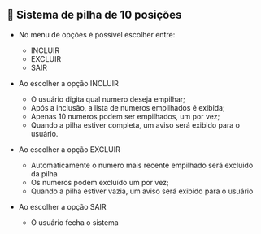 ## 📌 Sistema de pilha de 10 posições ##
* No menu de opções é possivel escolher entre:
  * INCLUIR
  * EXCLUIR
  * SAIR
  
* Ao escolher a opção INCLUIR 
  * O usuário digita qual numero deseja empilhar;
  * Após a inclusão, a lista de numeros empilhados é exibida;
  * Apenas 10 numeros podem ser empilhados, um por vez;
  * Quando a pilha estiver completa, um aviso será exibido para o usuário.

* Ao escolher a opção EXCLUIR
  * Automaticamente o numero mais recente empilhado será excluido da pilha
  * Os numeros podem excluído um por vez;
  * Quando a pilha estiver vazia, um aviso será exibido para o usuário
  
* Ao escolher a opção SAIR
  * O usuário fecha o sistema
